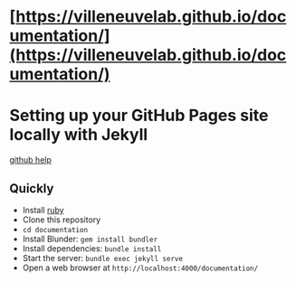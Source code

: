 # [https://villeneuvelab.github.io/documentation/](https://villeneuvelab.github.io/documentation/)

# Setting up your GitHub Pages site locally with Jekyll

[github help][local-setup]

## Quickly

- Install [ruby][ruby-install]
- Clone this repository
- `cd documentation`
- Install Blunder: `gem install bundler`
- Install dependencies: `bundle install`
- Start the server: `bundle exec jekyll serve`
- Open a web browser at `http://localhost:4000/documentation/`

[local-setup]: https://help.github.com/articles/setting-up-your-github-pages-site-locally-with-jekyll/
[ruby-install]: https://www.ruby-lang.org/en/downloads/
